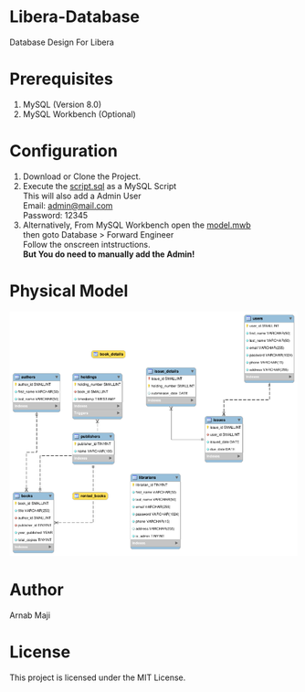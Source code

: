 # Libera-Database
Database Design For Libera

# Prerequisites
1. MySQL (Version 8.0)
2. MySQL Workbench (Optional)

# Configuration
1. Download or Clone the Project. <br>
2. Execute the <a href="/script.sql">script.sql</a> as a MySQL Script<br>
  This will also add a Admin User <br>
  Email: admin@mail.com<br>
  Password: 12345
3. Alternatively, From MySQL Workbench open the <a href="/model.mwb">model.mwb</a><br>
   then goto Database > Forward Engineer<br>
   Follow the onscreen intstructions.<br>
   <b>But You do need to manually add the Admin!</b>

# Physical Model
<img src="/design.png"/>

# Author
Arnab Maji

# License
This project is licensed under the MIT License.

